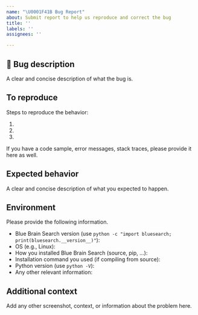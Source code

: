 ```yaml
---
name: "\U0001F41B Bug Report"
about: Submit report to help us reproduce and correct the bug
title: ''
labels: ''
assignees: ''

---
```


## 🐛 Bug description

A clear and concise description of what the bug is.


## To reproduce

Steps to reproduce the behavior:

1.
2.
3.

If you have a code sample, error messages, stack traces, please provide it here as well.


## Expected behavior

A clear and concise description of what you expected to happen. 



## Environment

Please provide the following information.

 - Blue Brain Search version (use `python -c "import bluesearch; print(bluesearch.__version__)"`):
 - OS (e.g., Linux):
 - How you installed Blue Brain Search (source, pip, ...):
 - Installation command you used (if compiling from source):
 - Python version (use `python -V`):
 - Any other relevant information:

## Additional context

Add any other screenshot, context, or information about the problem here.
